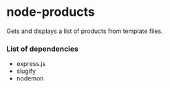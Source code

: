 # node-products

<!-- list of dependencies -->

Gets and displays a list of products from template files.

### List of dependencies

-   express.js
-   slugify
-   nodemon
